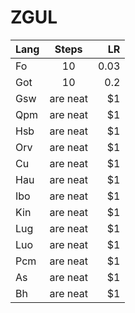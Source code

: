 # ZGUL

| Lang  | Steps  | LR |
| :------------ |:---------------:| -----:|
| Fo      | 10 | 0.03 |
| Got      | 10        |   0.2 |
| Gsw | are neat        |    $1 |
| Qpm | are neat        |    $1 |
| Hsb | are neat        |    $1 |
| Orv | are neat        |    $1 |
| Cu | are neat        |    $1 |
| Hau | are neat        |    $1 |
| Ibo | are neat        |    $1 |
| Kin | are neat        |    $1 |
| Lug | are neat        |    $1 |
| Luo | are neat        |    $1 |
| Pcm | are neat        |    $1 |
| As | are neat        |    $1 |
| Bh | are neat        |    $1 |
